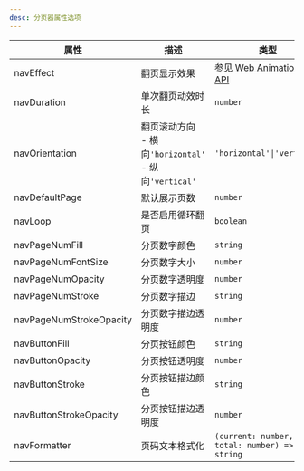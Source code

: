 ```yaml
---
desc: 分页器属性选项
---
```


| 属性                   | 描述                                                                 | 类型                                                                       | 默认值       |
|------------------------|----------------------------------------------------------------------|----------------------------------------------------------------------------|--------------|
| navEffect | 翻页显示效果                                                         | 参见 [Web Animations API](https://g-next.antv.vision/api/animation/waapi/) | `linear`     |
| navDuration            | 单次翻页动效时长                                                     | `number`                                                                   | `200`        |
| navOrientation         | 翻页滚动方向<br>- 横向`'horizontal'`<br>- 纵向`'vertical'`           | `'horizontal'\|'vertical'`                                                 | `'horizontal'` |
| navDefaultPage         | 默认展示页数                                                         | `number`                                                                   | `0`          |
| navLoop                | 是否启用循环翻页                                                     | `boolean`                                                                  | `false`      |
| navPageNumFill         | 分页数字颜色                                                         | `string`                                                                   | -            |
| navPageNumFontSize     | 分页数字大小                                                         | `number`                                                                   | -            |
| navPageNumOpacity      | 分页数字透明度                                                       | `number`                                                                   | -            |
| navPageNumStroke       | 分页数字描边                                                         | `string`                                                                   | -            |
| navPageNumStrokeOpacity| 分页数字描边透明度                                                   | `number`                                                                   | -            |
| navButtonFill          | 分页按钮颜色                                                         | `string`                                                                   | -            |
| navButtonOpacity       | 分页按钮透明度                                                       | `number`                                                                   | -            |
| navButtonStroke        | 分页按钮描边颜色                                                     | `string`                                                                   | -            |
| navButtonStrokeOpacity | 分页按钮描边透明度                                                   | `number`                                                                   | -            |
| navFormatter           | 页码文本格式化                                                       | `(current: number, total: number) => string`                               | -            |
